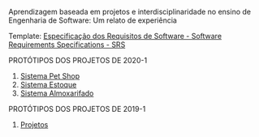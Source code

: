 
Aprendizagem baseada em projetos e interdisciplinaridade no ensino de Engenharia de Software: Um relato de experiência


Template: [Especificação dos Requisitos de Software - Software Requirements Specifications - SRS](https://github.com/RelatoExperienciaES/PBL_RelatoExperiencia/blob/017ea754a8ae4e17f434fcef3220a2a30d47cfe3/SRS%20-%20Template.docx)


PROTÓTIPOS DOS PROJETOS DE 2020-1
1. [Sistema Pet Shop](https://www.figma.com/proto/GXF9Ww6vlaO0KY5eXkzFVS/Pet-Shop?node-id=1%3A41&scaling=scale-down)
2. [Sistema Estoque](https://www.figma.com/file/XSMC2MM0UBu8rPTRas1Gbk/Gerenciamento-Almoxarifado?node-id=7%3A394)
3. [Sistema Almoxarifado](https://www.figma.com/proto/DuOqVQI6B8vKPTEpBVSrqi/IHC?node-id=1%3A3&scaling=contain)

PROTÓTIPOS DOS PROJETOS DE 2019-1

1. [Projetos](https://github.com/RelatoExperienciaES/PBL_RelatoExperiencia/blob/017ea754a8ae4e17f434fcef3220a2a30d47cfe3/Sistema%20%20Consult%C3%B3rio%202019-1.pdf)
